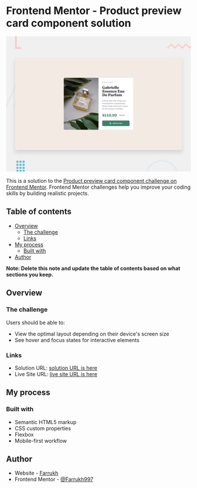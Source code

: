# Frontend Mentor - Product preview card component solution

![Design preview for the Product preview card component coding challenge](./design/desktop-preview.jpg)

This is a solution to the [Product preview card component challenge on Frontend Mentor](https://www.frontendmentor.io/challenges/product-preview-card-component-GO7UmttRfa). Frontend Mentor challenges help you improve your coding skills by building realistic projects.

## Table of contents

- [Overview](#overview)
  - [The challenge](#the-challenge)
  - [Links](#links)
- [My process](#my-process)
  - [Built with](#built-with)
- [Author](#author)

**Note: Delete this note and update the table of contents based on what sections you keep.**

## Overview

### The challenge

Users should be able to:

- View the optimal layout depending on their device's screen size
- See hover and focus states for interactive elements

### Links

- Solution URL: [solution URL is here](https://github.com/Farrukh997/product_preview_card)
- Live Site URL: [live site URL is here](https://farrukh997.github.io/product_preview_card/)

## My process

### Built with

- Semantic HTML5 markup
- CSS custom properties
- Flexbox
- Mobile-first workflow

## Author

- Website - [Farrukh](https://www.webfelixdev.com)
- Frontend Mentor - [@Farrukh997](https://www.frontendmentor.io/profile/Farrukh997)
